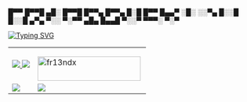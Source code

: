 <!-- CSS STYLING-->
<link rel="stylesheet" href="https://github.com/fr13nd-x/style/blob/main/style.css">

█▀▀ █▀▀█ ▄█░ █▀▀█ █▀▀▄ █▀▀▄ █░█ 
█▀▀ █▄▄▀ ░█░ ░░▀▄ █░░█ █░░█ ▄▀▄ 
▀░░ ▀░▀▀ ▄█▄ █▄▄█ ▀░░▀ ▀▀▀░ ▀░▀

<a href="https://git.io/typing-svg"><img src="https://readme-typing-svg.demolab.com?font=Fira+Code&size=25&duration=2000&color=0BE90C&background=000000FB&vCenter=true&multiline=true&width=1000&height=110&lines=%24+Cyber+Security+Specialist;%24+C+and+Python+Programmer;%24+Ethical+Hacker" alt="Typing SVG" /></a>



<table border="0">
  <tr>
    <td style="text-align:center;"><a href="https://www.linkedin.com/in/mosesgichia/"> <img src="https://img.shields.io/badge/linkedin-0A66C2?style=for-the-badge&logo=linkedin&logoColor=white"> </a>
      <a href="https://twitter.com/fr13ndx1"> <img src="https://img.shields.io/badge/twitter-1DA1F2?style=for-the-badge&logo=twitter&logoColor=white"> </a>
    </td>
    <td><p><a href="https://ko-fi.com/fr13ndx"> <img align="left" src="https://cdn.ko-fi.com/cdn/kofi3.png?v=3" height="50" width="210" alt="fr13ndx" /></a></p>
    </td>
  </tr>
   <tr>
    <td>
      <img src="https://github-readme-stats.vercel.app/api?username=fr13nd-x&show_icons=true&theme=radical">
    </td>
    <td>
      <a href="https://github.com/anuraghazra/github-readme-stats"><img src="https://github-readme-stats.vercel.app/api/top-langs/?username=fr13nd-x&layout=compact"></a>
    </td>
  </tr>
</table>









<!-- <h3 align="left">Connect with me:</h3>

[![linkedin](https://img.shields.io/badge/linkedin-0A66C2?style=for-the-badge&logo=linkedin&logoColor=white)](https://www.linkedin.com/in/mosesgichia/)
[![twitter](https://img.shields.io/badge/twitter-1DA1F2?style=for-the-badge&logo=twitter&logoColor=white)](https://twitter.com/fr13ndx1)

<h3 align="left">Support:</h3>
<p><a href="https://ko-fi.com/fr13ndx"> <img align="left" src="https://cdn.ko-fi.com/cdn/kofi3.png?v=3" height="50" width="210" alt="fr13ndx" /></a></p><br><br>

![fr13ndx GitHub stats](https://github-readme-stats.vercel.app/api?username=fr13nd-x&show_icons=true&theme=radical)

[![Top Langs](https://github-readme-stats.vercel.app/api/top-langs/?username=fr13nd-x&layout=compact)](https://github.com/anuraghazra/github-readme-stats)
-->








